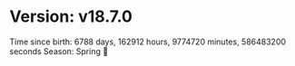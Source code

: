 # Version: v18.7.0
Time since birth: 6788 days, 162912 hours, 9774720 minutes, 586483200 seconds
Season: Spring 🌸
